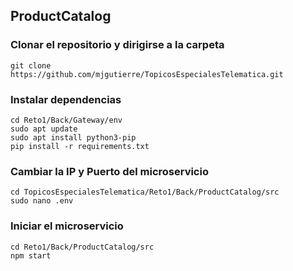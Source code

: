 ## ProductCatalog

### Clonar el repositorio y dirigirse a la carpeta

    git clone https://github.com/mjgutierre/TopicosEspecialesTelematica.git
    
### Instalar dependencias 

    cd Reto1/Back/Gateway/env 
    sudo apt update
    sudo apt install python3-pip
    pip install -r requirements.txt
    
### Cambiar la IP y Puerto del microservicio 

    cd TopicosEspecialesTelematica/Reto1/Back/ProductCatalog/src
    sudo nano .env

### Iniciar el microservicio
    cd Reto1/Back/ProductCatalog/src    
    npm start
    
